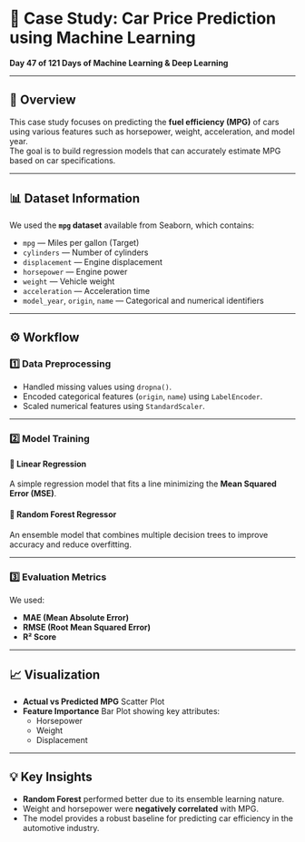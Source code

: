 # 🚗 Case Study: Car Price Prediction using Machine Learning
**Day 47 of 121 Days of Machine Learning & Deep Learning**

---

## 📘 Overview
This case study focuses on predicting the **fuel efficiency (MPG)** of cars using various features such as horsepower, weight, acceleration, and model year.  
The goal is to build regression models that can accurately estimate MPG based on car specifications.

---

## 📊 Dataset Information
We used the **`mpg` dataset** available from Seaborn, which contains:
- `mpg` — Miles per gallon (Target)
- `cylinders` — Number of cylinders
- `displacement` — Engine displacement
- `horsepower` — Engine power
- `weight` — Vehicle weight
- `acceleration` — Acceleration time
- `model_year`, `origin`, `name` — Categorical and numerical identifiers

---

## ⚙️ Workflow

### 1️⃣ Data Preprocessing
- Handled missing values using `dropna()`.
- Encoded categorical features (`origin`, `name`) using `LabelEncoder`.
- Scaled numerical features using `StandardScaler`.

---

### 2️⃣ Model Training

#### 🔹 **Linear Regression**
A simple regression model that fits a line minimizing the **Mean Squared Error (MSE)**.


#### 🔹 **Random Forest Regressor**
An ensemble model that combines multiple decision trees to improve accuracy and reduce overfitting.


---

### 3️⃣ Evaluation Metrics
We used:
- **MAE (Mean Absolute Error)**
- **RMSE (Root Mean Squared Error)**
- **R² Score**


---

## 📈 Visualization
- **Actual vs Predicted MPG** Scatter Plot
- **Feature Importance** Bar Plot showing key attributes:
  - Horsepower
  - Weight
  - Displacement

---

## 💡 Key Insights
- **Random Forest** performed better due to its ensemble learning nature.
- Weight and horsepower were **negatively correlated** with MPG.
- The model provides a robust baseline for predicting car efficiency in the automotive industry.

